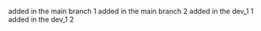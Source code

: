 <!--
 * @Author: your name
 * @Date: 2020-12-31 12:20:57
 * @LastEditTime: 2020-12-31 12:24:19
 * @LastEditors: Please set LastEditors
 * @Description: In User Settings Edit
 * @FilePath: \git_learning\README.md
-->

added in the main branch 1
added in the main branch 2
added in the dev_1 1
added in the dev_1 2